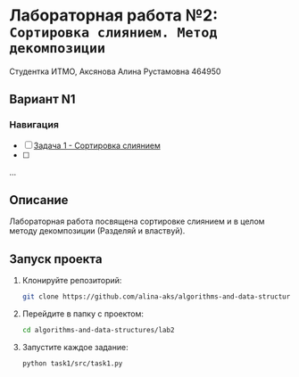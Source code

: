 # Лабораторная работа №2: `Сортировка слиянием. Метод декомпозиции`

Студентка ИТМО, Аксянова Алина Рустамовна 464950
## Вариант N1
### Навигация

- [ ] [Задача 1 - Сортировка слиянием ](task1/task1.md)
- [ ]
...

## Описание
Лабораторная работа посвящена сортировке слиянием и в целом методу декомпозиции (Разделяй и властвуй). 


## Запуск проекта
1. Клонируйте репозиторий:
   ```bash
   git clone https://github.com/alina-aks/algorithms-and-data-structures.git
   ```
2. Перейдите в папку с проектом:
   ```bash
   cd algorithms-and-data-structures/lab2
   
3. Запустите каждое задание:
    ```bash
    python task1/src/task1.py
